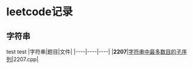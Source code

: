 # leetcode记录
## 字符串
test 
test
|字符串|题目|文件|
|----|----|----|
|**2207**|[字符串中最多数目的子序列](https://leetcode.cn/problems/maximize-number-of-subsequences-in-a-string/description/)|2207.cpp|
